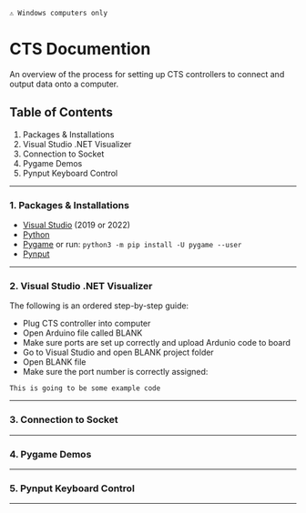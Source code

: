 `⚠️ Windows computers only`
# CTS Documention

An overview of the process for setting up CTS controllers to connect and output data onto a computer. </br>


## Table of Contents
1. Packages & Installations
2. Visual Studio .NET Visualizer
3. Connection to Socket
4. Pygame Demos
5. Pynput Keyboard Control

---

### 1. Packages & Installations
- [Visual Studio](https://visualstudio.microsoft.com/downloads/) (2019 or 2022)
- [Python](https://www.python.org/downloads/)
- [Pygame](https://www.pygame.org/download.shtml)
or run: `python3 -m pip install -U pygame --user`</br>
- [Pynput](https://pypi.org/project/pynput/#files)

---

### 2. Visual Studio .NET Visualizer

The following is an ordered step-by-step guide:
- Plug CTS controller into computer
- Open Arduino file called BLANK
- Make sure ports are set up correctly and upload Ardunio code to board
- Go to Visual Studio and open BLANK project folder
- Open BLANK file
- Make sure the port number is correctly assigned:
```
This is going to be some example code
```

---

### 3. Connection to Socket

---

### 4. Pygame Demos

---

### 5. Pynput Keyboard Control


---
